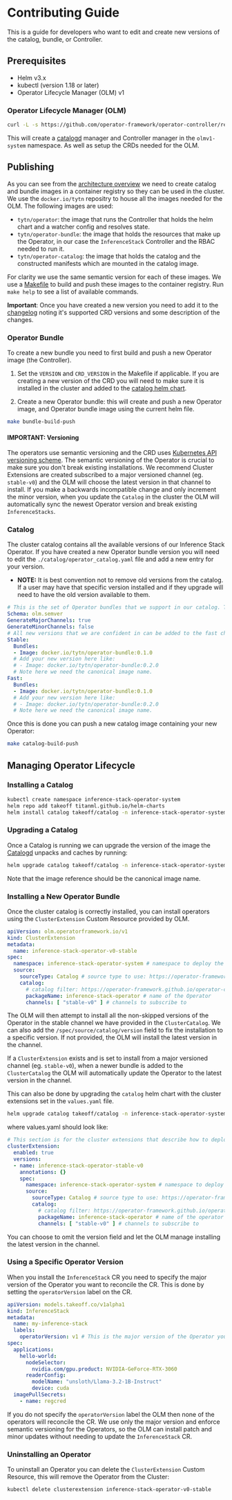 # Contributing Guide

This is a guide for developers who want to edit and create new versions of the catalog, bundle, or Controller.

## Prerequisites

* Helm v3.x
* kubectl (version 1.18 or later)
* Operator Lifecycle Manager (OLM) v1

### Operator Lifecycle Manager (OLM)

```bash
curl -L -s https://github.com/operator-framework/operator-controller/releases/latest/download/install.sh | bash -s
```

This will create a [catalogd](https://operator-framework.github.io/operator-controller/project/olmv1_architecture/) manager and Controller manager in the `olmv1-system` namespace. As well as setup the CRDs needed for the OLM.

## Publishing

As you can see from the [architecture overview](./README.md#overview) we need to create catalog and bundle images in a container registry so they can be used in the cluster. We use the `docker.io/tytn` repositry to house all the images needed for the OLM. The following images are used:

* `tytn/operator`: the image that runs the Controller that holds the helm chart and a watcher config and resolves state.
* `tytn/operator-bundle`: the image that holds the resources that make up the Operator, in our case the `InferenceStack` Controller and the RBAC needed to run it.
* `tytn/operator-catalog`: the image that holds the catalog and the constructed manifests which are mounted in the catalog image.

For clarity we use the same semantic version for each of these images. We use a [Makefile](./Makefile) to build and push these images to the container registry. Run `make help` to see a list of available commands.

**Important**: Once you have created a new version you need to add it to the [changelog](../CHANGELOG.md#operator) noting it's supported CRD versions and some description of the changes.

### Operator Bundle

To create a new bundle you need to first build and push a new Operator image (the Controller).

1. Set the `VERSION` and `CRD_VERSION` in the Makefile if applicable. If you are creating a new version of the CRD you will need to make sure it is installed in the cluster and added to the [catalog helm chart](../../charts/catalog/README.md).

2. Create a new Operator bundle: this will create and push a new Operator image, and Operator bundle image using the current helm file.

```bash
make bundle-build-push
```

#### **IMPORTANT**: Versioning

The operators use semantic versioning and the CRD uses [Kubernetes API versioning scheme](https://kubernetes.io/docs/reference/using-api/#api-versioning). The semantic versioning of the Operator is crucial to make sure you don't break existing installations. We recommend Cluster Extensions are created subscribed to a major versioned channel (eg. `stable-v0`) and the OLM will choose the latest version in that channel to install. If you make a backwards incompatible change and only increment the minor version, when you update the `Catalog` in the cluster the OLM will automatically sync the newest Operator version and break existing `InferenceStacks`.

### Catalog

The cluster catalog contains all the available versions of our Inference Stack Operator. If you have created a new Operator bundle version you will need to edit the `./catalog/operator_catalog.yaml` file and add a new entry for your version.

* **NOTE:** It is best convention not to remove old versions from the catalog. If a user may have that specific version installed and if they upgrade will need to have the old version available to them.

```yaml
# This is the set of Operator bundles that we support in our catalog. To add another version of the Operator, add another bundle to the list.
Schema: olm.semver
GenerateMajorChannels: true
GenerateMinorChannels: false
# All new versions that we are confident in can be added to the fast channel, only mature releases should be added to the stable channel.
Stable:
  Bundles:
  - Image: docker.io/tytn/operator-bundle:0.1.0
  # Add your new version here like:
  # - Image: docker.io/tytn/operator-bundle:0.2.0
  # Note here we need the canonical image name.
Fast:
  Bundles:
  - Image: docker.io/tytn/operator-bundle:0.1.0
  # Add your new version here like:
  # - Image: docker.io/tytn/operator-bundle:0.2.0
  # Note here we need the canonical image name.
```

Once this is done you can push a new catalog image containing your new Operator:

```bash
make catalog-build-push
```

## Managing Operator Lifecycle

### Installing a Catalog

```bash
kubectl create namespace inference-stack-operator-system
helm repo add takeoff titanml.github.io/helm-charts
helm install catalog takeoff/catalog -n inference-stack-operator-system
```

### Upgrading a Catalog

Once a Catalog is running we can upgrade the version of the image the [Catalogd](README.md#catalogd) unpacks and caches by running:

```bash
helm upgrade catalog takeoff/catalog -n inference-stack-operator-system --set "clusterCatalog.spec.source.image.ref=docker.io/tytn/operator-catalog:<desired-version>"
```

Note that the image reference should be the canonical image name.

### Installing a New Operator Bundle

Once the cluster catalog is correctly installed, you can install operators using the `ClusterExtension` Custom Resource provided by OLM.

```yaml
apiVersion: olm.operatorframework.io/v1
kind: ClusterExtension
metadata:
  name: inference-stack-operator-v0-stable
spec:
  namespace: inference-stack-operator-system # namespace to deploy the Operator into
  source:
    sourceType: Catalog # source type to use: https://operator-framework.github.io/operator-controller/api-reference/operator-controller-api-reference/#sourceconfig
    catalog:
      # catalog filter: https://operator-framework.github.io/operator-controller/api-reference/operator-controller-api-reference/#catalogfilter
      packageName: inference-stack-operator # name of the Operator
      channels: [ "stable-v0" ] # channels to subscribe to
```

The OLM will then attempt to install all the non-skipped versions of the Operator in the stable channel we have provided in the `ClusterCatalog`. We can also add the `/spec/source/catalog/version` field to fix the installation to a specific version. If not provided, the OLM will install the latest version in the channel.

If a `ClusterExtension` exists and is set to install from a major versioned channel (eg. `stable-v0`), when a newer bundle is added to the `ClusterCatalog` the OLM will automatically update the Operator to the latest version in the channel.

This can also be done by upgrading the `catalog` helm chart with the cluster extensions set in the `values.yaml` file.

```bash
helm upgrade catalog takeoff/catalog -n inference-stack-operator-system --set "clusterExtensions[0].spec.source.catalog.version=<desired-version>" --values values.yaml
```

where values.yaml should look like:

```yaml
# This section is for the cluster extensions that describe how to deploy the Operator. More information can be found here: https://operator-framework.github.io/operator-controller/api-reference/operator-controller-api-reference/#clusterextension
clusterExtension:
  enabled: true
  versions:
  - name: inference-stack-operator-stable-v0
    annotations: {}
    spec:
      namespace: inference-stack-operator-system # namespace to deploy the Operator into
      source:
        sourceType: Catalog # source type to use: https://operator-framework.github.io/operator-controller/api-reference/operator-controller-api-reference/#sourceconfig
        catalog:
          # catalog filter: https://operator-framework.github.io/operator-controller/api-reference/operator-controller-api-reference/#catalogfilter
          packageName: inference-stack-operator # name of the operator
          channels: [ "stable-v0" ] # channels to subscribe to
```

You can choose to omit the version field and let the OLM manage installing the latest version in the channel.

### Using a Specific Operator Version

When you install the `InferenceStack` CR you need to specify the major version of the Operator you want to reconcile the CR. This is done by setting the `operatorVersion` label on the CR.

```yaml
apiVersion: models.takeoff.co/v1alpha1
kind: InferenceStack
metadata:
  name: my-inference-stack
  labels:
    operatorVersion: v1 # This is the major version of the Operator you want to reconcile this CR
spec:
  applications:
    hello-world:
      nodeSelector:
        nvidia.com/gpu.product: NVIDIA-GeForce-RTX-3060
      readerConfig:
        modelName: "unsloth/Llama-3.2-1B-Instruct"
        device: cuda
  imagePullSecrets:
    - name: regcred
```

If you do not specify the `operatorVersion` label the OLM then none of the operators will reconcile the CR. We use only the major version and enforce semantic versioning for the Operators, so the OLM can install patch and minor updates without needing to update the `InferenceStack` CR.

### Uninstalling an Operator

To uninstall an Operator you can delete the `ClusterExtension` Custom Resource, this will remove the Operator from the Cluster:

```bash
kubectl delete clusterextension inference-stack-operator-v0-stable
```

